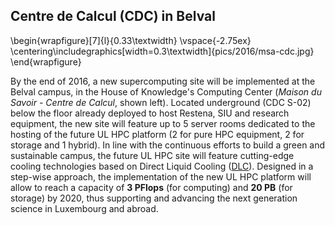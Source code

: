 ## Centre de Calcul (CDC) in Belval

\begin{wrapfigure}[7]{l}{0.33\textwidth}
  \vspace{-2.75ex}
\centering\includegraphics[width=0.3\textwidth]{pics/2016/msa-cdc.jpg}
\end{wrapfigure}

By the end of 2016, a new supercomputing site will be implemented at the Belval campus, in the House of Knowledge's Computing Center (_Maison du Savoir - Centre de Calcul_, shown left).
Located underground (CDC S-02) below the floor already deployed to host Restena, SIU and research equipment, the new site will feature up to 5 server rooms dedicated to the hosting of the future UL HPC platform (2 for pure HPC equipment, 2 for storage and 1 hybrid).
In line with the continuous efforts to build a green and sustainable campus, the future UL HPC site will feature cutting-edge cooling technologies based on Direct Liquid Cooling ([DLC](http://www.hpcwire.com/2015/06/29/direct-contact-liquid-cooling-continues-its-move-into-the-data-center/)).
Designed in a step-wise approach, the implementation of the new UL HPC platform will allow to reach a capacity of __3 PFlops__ (for computing) and __20 PB__ (for storage) by 2020, thus supporting and advancing the next generation science in Luxembourg and abroad.
